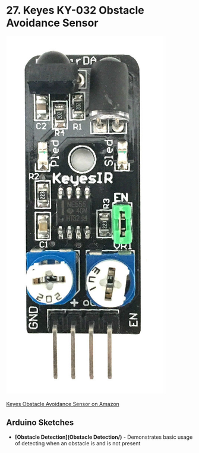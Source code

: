 # 27. Keyes KY-032 Obstacle Avoidance Sensor

![Keyes Obstacle Avoidance Sensor](keyes-obstacle-avoidance-sensor.jpg)

[Keyes Obstacle Avoidance Sensor on Amazon](http://www.amazon.com/Keyes-Obstacle-avoidance-sensor-module/dp/B013GBXZ7O)

## Arduino Sketches
* **[Obstacle Detection](Obstacle Detection/)** - Demonstrates basic usage of detecting when an obstacle is and is not present